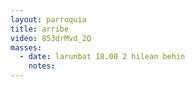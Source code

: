 ```yaml
---
layout: parroquia
title: arribe
video: 853drMvd_2Q
masses:
  - date: larunbat 18.00 2 hilean behin
    notes:
---
```



